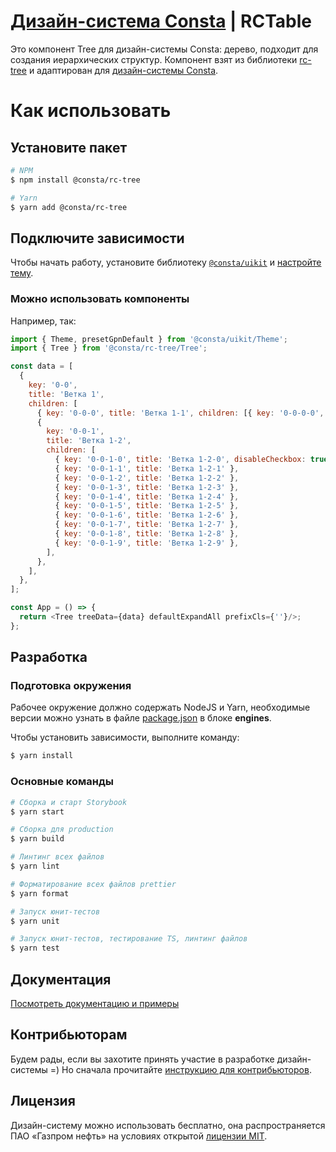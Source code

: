 # [Дизайн-система Consta](http://consta.gazprom-neft.ru/) | RCTable

Это компонент Tree для дизайн-системы Consta: дерево, подходит для создания иерархических структур. Компонент взят из библиотеки [rc-tree](https://github.com/react-component/tree) и адаптирован для [дизайн-системы Consta](https://consta.gazprom-neft.ru/).

# Как использовать

## Установите пакет

```sh
# NPM
$ npm install @consta/rc-tree

# Yarn
$ yarn add @consta/rc-tree
```

## Подключите зависимости

Чтобы начать работу, установите библиотеку [`@consta/uikit`](https://www.npmjs.com/package/@consta/uikit) и [настройте тему](https://consta-uikit.vercel.app/?path=/docs/components-theme--playground).

### Можно использовать компоненты

Например, так:

```js
import { Theme, presetGpnDefault } from '@consta/uikit/Theme';
import { Tree } from '@consta/rc-tree/Tree';

const data = [
  {
    key: '0-0',
    title: 'Ветка 1',
    children: [
      { key: '0-0-0', title: 'Ветка 1-1', children: [{ key: '0-0-0-0', title: 'Ветка 1-1-0' }] },
      {
        key: '0-0-1',
        title: 'Ветка 1-2',
        children: [
          { key: '0-0-1-0', title: 'Ветка 1-2-0', disableCheckbox: true },
          { key: '0-0-1-1', title: 'Ветка 1-2-1' },
          { key: '0-0-1-2', title: 'Ветка 1-2-2' },
          { key: '0-0-1-3', title: 'Ветка 1-2-3' },
          { key: '0-0-1-4', title: 'Ветка 1-2-4' },
          { key: '0-0-1-5', title: 'Ветка 1-2-5' },
          { key: '0-0-1-6', title: 'Ветка 1-2-6' },
          { key: '0-0-1-7', title: 'Ветка 1-2-7' },
          { key: '0-0-1-8', title: 'Ветка 1-2-8' },
          { key: '0-0-1-9', title: 'Ветка 1-2-9' },
        ],
      },
    ],
  },
];

const App = () => {
  return <Tree treeData={data} defaultExpandAll prefixCls={''}/>;
};
```

## Разработка

### Подготовка окружения

Рабочее окружение должно содержать NodeJS и Yarn, необходимые версии можно узнать в файле [package.json](./package.json) в блоке **engines**.

Чтобы установить зависимости, выполните команду:

```sh
$ yarn install
```

### Основные команды

```sh
# Сборка и старт Storybook
$ yarn start

# Сборка для production
$ yarn build

# Линтинг всех файлов
$ yarn lint

# Форматирование всех файлов prettier
$ yarn format

# Запуск юнит-тестов
$ yarn unit

# Запуск юнит-тестов, тестирование TS, линтинг файлов
$ yarn test
```

## Документация

[Посмотреть документацию и примеры](https://rc-tree.vercel.app/)

## Контрибьюторам

Будем рады, если вы захотите принять участие в разработке дизайн-системы =) Но сначала прочитайте [инструкцию для контрибьюторов](https://consta-uikit.vercel.app/?path=/docs/common-develop-contributors--page).

## Лицензия

Дизайн-систему можно использовать бесплатно, она распространяется ПАО «Газпром нефть» на условиях открытой [лицензии MIT](https://consta.gazprom-neft.ru/static/licence_mit.pdf).
